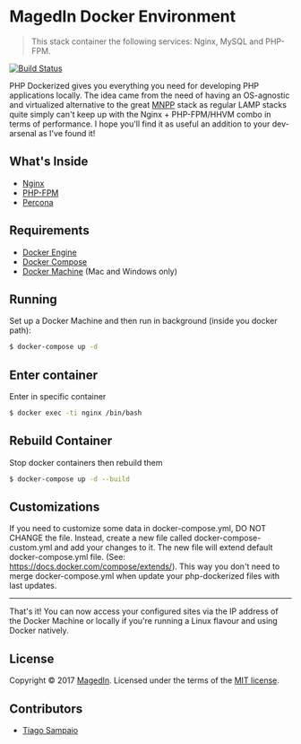 # **MagedIn Docker Environment**
> This stack container the following services: Nginx, MySQL and PHP-FPM.

[![Build Status](https://travis-ci.org/magedin-university/docker-environment)](https://travis-ci.org/magedin-university/docker-environment)

PHP Dockerized gives you everything you need for developing PHP applications locally. The idea came from the need of having an OS-agnostic and virtualized alternative to the great [MNPP](https://github.com/jyr/MNPP) stack as regular LAMP stacks quite simply can't keep up with the Nginx + PHP-FPM/HHVM combo in terms of performance. I hope you'll find it as useful an addition to your dev-arsenal as I've found it!

## What's Inside
* [Nginx](http://nginx.org/)
* [PHP-FPM](http://php-fpm.org/)
* [Percona](https://www.percona.com/)

## Requirements
* [Docker Engine](https://docs.docker.com/installation/)
* [Docker Compose](https://docs.docker.com/compose/)
* [Docker Machine](https://docs.docker.com/machine/) (Mac and Windows only)

## Running
Set up a Docker Machine and then run in background (inside you docker path):
```sh
$ docker-compose up -d
```

## Enter container
Enter in specific container
```sh
$ docker exec -ti nginx /bin/bash
```

## Rebuild Container
Stop docker containers then rebuild them
```sh
$ docker-compose up -d --build
```

## Customizations
If you need to customize some data in docker-compose.yml, DO NOT CHANGE the file. Instead, create a new file called docker-compose-custom.yml and add your changes to it. The new file will extend default docker-compose.yml file. (See: https://docs.docker.com/compose/extends/). This way you don't need to merge docker-compose.yml when update your php-dockerized files with last updates.

----------
That's it! You can now access your configured sites via the IP address of the Docker Machine or locally if you're running a Linux flavour and using Docker natively.

## License
Copyright &copy; 2017 [MagedIn](http://magedin.com). Licensed under the terms of the [MIT license](LICENSE.md).

## Contributors

* [Tiago Sampaio](http://tiagosampaio.com)
